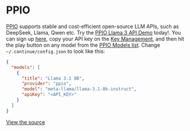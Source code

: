 # PPIO

[PPIO](https://ppinfra.com?utm_source=github_continuedev) supports stable and cost-efficient open-source LLM APIs, such as DeepSeek, Llama, Qwen etc. Try the [PPIO Llama 3 API Demo](https://ppinfra.com/llm?utm_source=github_continuedev) today!. You can sign up [here](https://ppinfra.com/user/login?utm_source=github_continuedev), copy your API key on the [Key Management](https://ppinfra.com/settings/key-management?utm_source=github_continuedev), and then hit the play button on any model from the [PPIO Models list](https://ppinfra.com/llm-api?utm_source=github_continuedev). Change `~/.continue/config.json` to look like this:

```json title="config.json"
{
  "models": [
    {
      "title": "Llama 3.1 8B",
      "provider": "ppio",
      "model": "meta-llama/llama-3.1-8b-instruct",
      "apiKey": "<API_KEY>"
    }
  ]
}
```

[View the source](https://github.com/continuedev/continue/blob/main/core/llm/llms/PPIO.ts)
